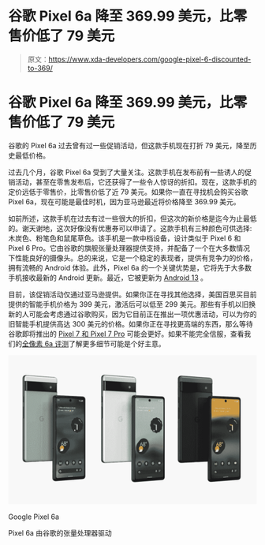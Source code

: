 # 谷歌 Pixel 6a 降至 369.99 美元，比零售价低了 79 美元

> 原文：<https://www.xda-developers.com/google-pixel-6-discounted-to-369/>

# 谷歌 Pixel 6a 降至 369.99 美元，比零售价低了 79 美元

谷歌的 Pixel 6a 过去曾有过一些促销活动，但这款手机现在打折 79 美元，降至历史最低价格。

过去几个月，谷歌 Pixel 6a 受到了大量关注。这款手机在发布前有一些诱人的促销活动，甚至在零售发布后，它还获得了一些令人惊讶的折扣。现在，这款手机的定价远低于零售价，比零售价低了近 79 美元。如果你一直在寻找机会购买谷歌 Pixel 6a，现在可能是最佳时机，因为亚马逊最近将价格降至 369.99 美元。

如前所述，这款手机在过去有过一些很大的折扣，但这次的新价格是迄今为止最低的。谢天谢地，这次好像没有优惠券可以申请了。这款手机有三种颜色可供选择:木炭色、粉笔色和鼠尾草色。该手机是一款中档设备，设计类似于 Pixel 6 和 Pixel 6 Pro。它由谷歌的旗舰张量处理器提供支持，并配备了一个在大多数情况下性能良好的摄像头。总的来说，它是一个稳定的表现者，提供有竞争力的价格，拥有流畅的 Android 体验。此外，Pixel 6a 的一个关键优势是，它将先于大多数手机接收最新的 Android 更新。最近，它被更新为 [Android 13](https://www.xda-developers.com/android-13/) 。

目前，该促销活动仅通过亚马逊提供。如果你正在寻找其他选择，美国百思买目前提供的智能手机价格为 399 美元，激活后可以低至 299 美元。那些有手机以旧换新的人可能会考虑通过谷歌购买，因为它目前正在推出一项优惠活动，可以为你的旧智能手机提供高达 300 美元的价格。如果你正在寻找更高端的东西，那么等待谷歌即将推出的 [Pixel 7 和 Pixel 7 Pro](https://www.xda-developers.com/google-pixel-7-pro/) 可能会更好。如果不能完全信服，查看我们的[全像素 6a 评测](https://www.xda-developers.com/google-pixel-6a-review/)了解更多细节可能是个好主意。

 <picture>![The Google Pixel 6a is an affordable Android smartphone. ](img/7be9b2d2fe84228af7f86adef6abdc3e.png)</picture> 

Google Pixel 6a

Pixel 6a 由谷歌的张量处理器驱动